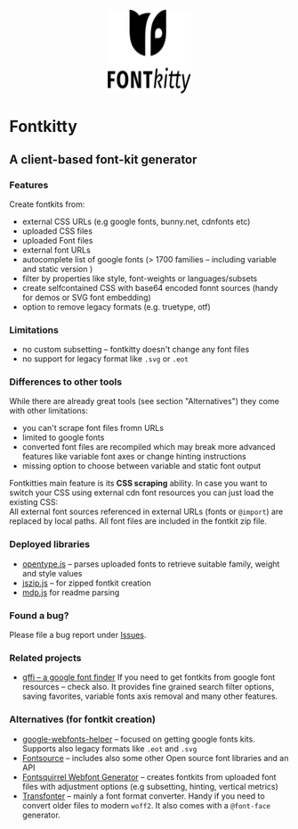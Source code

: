 
<p align="center" class="logo-readme dsp-non" style="text-align:center">
<img width="150" height="150" style="display:inline-block" src="https://raw.githubusercontent.com/herrstrietzel/fontkitty/refs/heads/main/img/logo-fontkitty-04.2.svg">
</p> 

# Fontkitty
## A client-based font-kit generator  

### Features
Create fontkits from:
* external CSS URLs (e.g google fonts, bunny.net, cdnfonts etc)
* uploaded CSS files
* uploaded Font files
* external font URLs
* autocomplete list of google fonts (> 1700 families – including variable and static version )
* filter by properties like style, font-weights or languages/subsets
* create selfcontained CSS with base64 encoded fonnt sources (handy for demos or SVG font embedding)
* option to remove legacy formats (e.g. truetype, otf)

### Limitations
* no custom subsetting – fontkitty doesn't change any font files
* no support for legacy format like `.svg` or `.eot`

### Differences to other tools
While there are already great tools (see section "Alternatives") they come with other limitations:  
* you can't scrape font files fromn URLs
* limited to google fonts
* converted font files are recompiled which may break more advanced features like variable font axes or change hinting instructions
* missing option to choose between variable and static font output

Fontkitties main feature is its **CSS scraping** ability. In case you want to switch your CSS using external cdn font resources you can just load the existing CSS:   
All external font sources referenced in external URLs (fonts or `@import`) are replaced by local paths. All font files are included in the fontkit zip file.   


### Deployed libraries
* [opentype.js](https://github.com/opentypejs/opentype.js) – parses uploaded fonts to retrieve suitable family, weight and style values
* [jszip.js](https://github.com/Stuk/jszip) – for zipped fontkit creation
* [mdp.js](https://github.com/UmemotoCtrl/mdpjs) for readme parsing

### Found a bug?
Please file a bug report under [Issues](https://github.com/herrstrietzel/fontkitty/issues).


### Related projects  
* [gffi – a google font finder](https://herrstrietzel.github.io/google-font-finder/) If you need to get fontkits from google font resources – check also. It provides fine grained search filter options, saving favorites, variable fonts axis removal and many other features.

### Alternatives (for fontkit creation)
* [google-webfonts-helper](https://gwfh.mranftl.com/fonts) – focused on getting google fonts kits. Supports also legacy formats like `.eot` and `.svg`
* [Fontsource](https://fontsource.org/) – includes also some other Open source font libraries and an API
* [Fontsquirrel Webfont Generator](https://www.fontsquirrel.com/tools/webfont-generator) – creates fontkits from uploaded font files with adjustment options (e.g subsetting, hinting, vertical metrics)
* [Transfonter](https://transfonter.org/) – mainly a font format converter. Handy if you need to convert older files to modern `woff2`. It also comes with a `@font-face` generator.